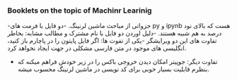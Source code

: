 ### Booklets on the topic of Machinr Learinig
-جزواتی از مباحث ماشین لرنینگ.
-دو فایل با فرمت های  py و ipynb هست که بالای نود درصد به هم شبیه هستند. 
-دلیل اوردن دو فایل با نام مشترک و مطالب مشابه:  بخاطر تفاوت های این دو ویرایشگر 
-یکی از تفوت ها: اگر فایل پایتون را در پاچارم باز کنید، انگلیسی های موجود در متن فارسی مشکلی در جهت ایجاد نخواهد کرد.
- تفاوت دیگر: جوپیتر امکان دیدن خروجی باکس را در زیر خودش فراهم میکنه که بنظرم قابلیت بسیار خوبی برای کد نویسی در ماشین لرنینگ محسوب میشه.

